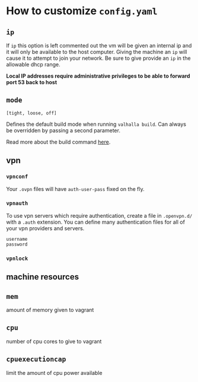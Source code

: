 # How to customize `config.yaml`

## `ip`
If `ip` this option is left commented out the vm will be given an internal ip and it will only be available to the host computer.
Giving the machine an `ip` will cause it to attempt to join your network.
Be sure to give provide an `ip` in the allowable dhcp range.

**Local IP addresses require administrative privileges to be able to forward port 53 back to host**

## `mode`
`[tight, loose, off]`

Defines the default build mode when running `valhalla build`.
Can always be overridden by passing a second parameter.

Read more about the build command [here](https://github.com/mmeyer2k/valhalla#build).

## vpn

### `vpnconf`

Your `.ovpn` files will have `auth-user-pass` fixed on the fly.

### `vpnauth`

To use vpn servers which require authentication, create a file in `.openvpn.d/` with a `.auth` extension.
You can define many authentication files for all of your vpn providers and servers. 

```
username
password
```
### `vpnlock`

## machine resources

## `mem`
amount of memory given to vagrant

## `cpu`
number of cpu cores to give to vagrant

## `cpuexecutioncap`
limit the amount of cpu power available
